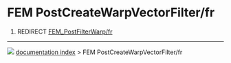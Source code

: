 # FEM PostCreateWarpVectorFilter/fr
1.  REDIRECT [FEM_PostFilterWarp/fr](FEM_PostFilterWarp/fr.md)



---
![](images/Button_right.svg) [documentation index](../README.md) > FEM PostCreateWarpVectorFilter/fr
